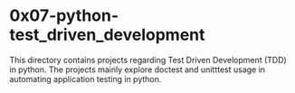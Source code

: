 # 0x07-python-test_driven_development  
This directory contains projects regarding Test Driven Development (TDD) in python. The projects mainly explore doctest and unitttest usage in automating application testing in python.
